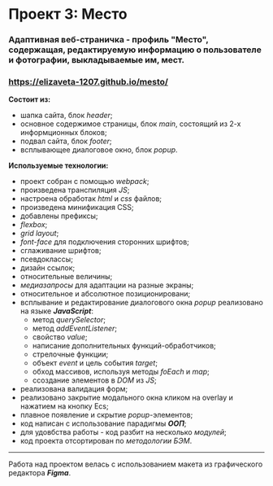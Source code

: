 # Проект 3: Место

### Адаптивная веб-страничка - профиль "Место", содержащая, редактируемую информацию о пользователе и фотографии, выкладываемые им, мест.

### https://elizaveta-1207.github.io/mesto/

**Состоит из:**

- шапка сайта, блок _header_;
- основное содержимое страницы, блок _main_, состоящий из 2-х информционных блоков;
- подвал сайта, блок _footer_;
- всплывающее диалоговое окно, блок _popup_.

**Используемые технологии:**

- проект собран с помощью _webpack_;
- произведена транспиляция _JS_;
- настроена обработак _html_ и _css_ файлов;
- произведена минификация CSS;
- добавлены префиксы;
- _flexbox_;
- _grid layout_;
- _font-face_ для подключения сторонних шрифтов;
- сглаживание шрифтов;
- псевдоклассы;
- дизайн ссылок;
- относительные величины;
- _медиазапросы_ для адаптации на разные экраны;
- относительное и абсолютное позиционировани;
- всплывание и редактирование диалогового окна _popup_ реализовано на языке **_JavaScript_**:
  - метод _querySelector_;
  - метод _addEventListener_;
  - свойство _value_;
  - написание дополнительных функций-обработчиков;
  - стрелочные функции;
  - объект _event_ и цель события _target_;
  - обход массивов, используя методы _foEach_ и _map_;
  - cсоздание элементов в _DOM_ из _JS_;
- реализована валидация форм;
- реализовано закрытие модального окна кликом на overlay и нажатием на кнопку Ecs;
- плавное появление и скрытие _popup_-элементов;
- код написан с использование парадигмы **_ООП_**;
- для удовбства работы - код разбит на несколько _модулей_;
- код проекта отсортирован по _методологии БЭМ_.

---

Работа над проектом велась с использованием макета из графического редактора **_Figma_**.
